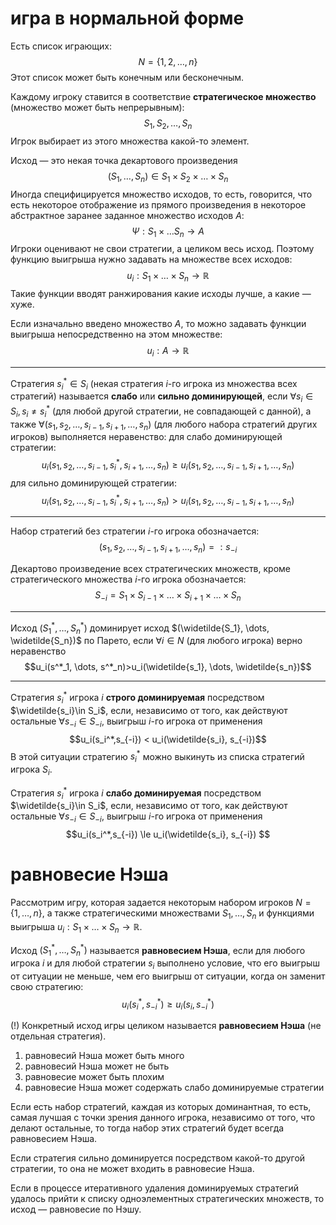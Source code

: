 # игра в нормальной форме

Есть список играющих:
$$N=\{1,2,\dots,n\}$$
Этот список может быть конечным или бесконечным.

Каждому игроку ставится в соответствие **стратегическое множество** (множество может быть непрерывным):
$$S_1,S_2,\dots,S_n$$
Игрок выбирает из этого множества какой-то элемент.

Исход — это некая точка декартового произведения
$$(S_1,\dots,S_n) \in S_1\times S_2 \times \dots \times S_n$$
Иногда специфицируется множество исходов, то есть, говорится, что есть некоторое отображение из прямого произведения в некоторое абстрактное заранее заданное множество исходов $A$:
$$\Psi:S_1 \times \dots S_n \rightarrow A$$
Игроки оценивают не свои стратегии, а целиком весь исход. Поэтому функцию выигрыша нужно задавать на множестве всех исходов:
$$u_i: S_1 \times \dots \times S_n \rightarrow \mathbb{R}$$
Такие функции вводят ранжирования какие исходы лучше, а какие — хуже.

Если изначально введено множество $A$, то можно задавать функции выигрыша непосредственно на этом множестве:
$$u_i:A\rightarrow\mathbb{R}$$
***

Стратегия $s_i^* \in S_i$ (некая стратегия $i$-го игрока из множества всех стратегий) называется **слабо** или **сильно доминирующей**, если $\forall s_i\in S_i, s_i\ne s_i^*$ (для любой другой стратегии, не совпадающей с данной), а также $\forall(s_1,s_2,\dots,s_{i-1},s_{i+1},\dots,s_n)$  (для любого набора стратегий других игроков) выполняется неравенство:
для слабо доминирующей стратегии:
$$u_i(s_1,s_2,\dots,s_{i-1},s_i^*,s_{i+1},\dots,s_n)\ge u_i(s_1,s_2,\dots,s_{i-1},s_{i+1},\dots,s_n) $$
для сильно доминирующей стратегии:
$$u_i(s_1,s_2,\dots,s_{i-1},s_i^*,s_{i+1},\dots,s_n) > u_i(s_1,s_2,\dots,s_{i-1},s_{i+1},\dots,s_n) $$
***

Набор стратегий без стратегии $i$-го игрока обозначается:
$$(s_1, s_2, \dots, s_{i-1},s_{i+1},\dots,s_n) =: s_{-i}$$

Декартово произведение всех стратегических множеств, кроме стратегического множества $i$-го игрока обозначается:
$$S_{-i}=S_1 \times S_{i-1} \times \dots \times S_{i+1} \times \dots \times S_n$$


***
Исход $(S^*_1, \dots, S^*_n)$ доминирует исход $(\widetilde{S_1}, \dots, \widetilde{S_n})$ по Парето, если $\forall i \in N$ (для любого игрока) верно неравенство
$$u_i(s^*_1, \dots, s^*_n)>u_i(\widetilde{s_1}, \dots, \widetilde{s_n})$$

***

Стратегия $s_i^*$ игрока $i$ **строго доминируемая** посредством $\widetilde{s_i}\in S_i$, если, независимо от того, как действуют остальные $\forall s_{-i} \in S_{-i}$, выигрыш $i$-го игрока от применения 
$$u_i(s_i^*,s_{-i}) < u_i(\widetilde{s_i}, s_{-i})$$
В этой ситуации стратегию $s_i^*$ можно выкинуть из списка стратегий игрока $S_i$.


Стратегия $s_i^*$ игрока $i$ **слабо доминируемая** посредством $\widetilde{s_i}\in S_i$, если, независимо от того, как действуют остальные $\forall s_{-i} \in S_{-i}$, выигрыш $i$-го игрока от применения 
$$u_i(s_i^*,s_{-i}) \le u_i(\widetilde{s_i}, s_{-i}) $$

# равновесие Нэша

Рассмотрим игру, которая задается некоторым набором игроков $N=\{1, \dots, n\}$, а также стратегическими множествами $S_1, \dots ,S_n$ и функциями выигрыша $u_i:S_1\times \dots\times S_n \rightarrow \mathbb{R}$. 

Исход $(S^*_1, \dots, S^*_n)$ называется **равновесием Нэша**, если для любого игрока $i$ и для любой стратегии $s_i$ выполнено условие, что его выигрыш от ситуации не меньше, чем его выигрыш от ситуации, когда он заменит свою стратегию:
$$u_i(s_i^*,s_{-i}^*) \ge u_i(s_i, s_{-i}^*)$$

(!) Конкретный исход игры целиком называется **равновесием Нэша** (не отдельная стратегия).

1. равновесий Нэша может быть много
2. равновесий Нэша может не быть
3. равновесие может быть плохим
4. равновесие Нэша может содержать слабо доминируемые стратегии

Если есть набор стратегий, каждая из которых доминантная, то есть, самая лучшая с точки зрения данного игрока, независимо от того, что делают остальные, то тогда набор этих стратегий будет всегда равновесием Нэша.

Если стратегия сильно доминируется посредством какой-то другой стратегии, то она не может входить в равновесие Нэша.

Если в процессе итеративного удаления доминируемых стратегий удалось прийти к списку одноэлементных стратегических множеств, то исход — равновесие по Нэшу.